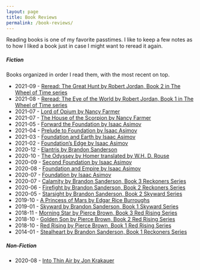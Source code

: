 ```yaml
---
layout: page
title: Book Reviews
permalink: /book-reviews/
---
```


Reading books is one of my favorite passtimes. I like to keep a few notes as to how I liked a book just in case I might want to reread it again.

##### Fiction
Books organized in order I read them, with the most recent on top.

- 2021-09 - [Reread: The Great Hunt by Robert Jordan, Book 2 in The Wheel of Time series](https://tactictalisman.github.io/2021/09/15/the-great-hunt-2021-reread.html)
- 2021-08 - [Reread: The Eye of the World by Robert Jordan, Book 1 in The Wheel of Time series](https://tactictalisman.github.io/2021/08/12/eye-of-the-world-2021-reread.html)
- 2021-07 - [Lord of Opium by Nancy Farmer](https://tactictalisman.github.io/2021/07/15/lord-of-opium.html)
- 2021-07 - [The House of the Scorpion by Nancy Farmer](https://tactictalisman.github.io/2021/07/01/house-of-the-scorpion.html)
- 2021-05 - [Forward the Foundation by Isaac Asimov](https://tactictalisman.github.io/2021/05/12/forward-the-foundation.html)
- 2021-04 - [Prelude to Foundation by Isaac Asimov](https://tactictalisman.github.io/2021/04/02/prelude-to-foundation.html) 
- 2021-03 - [Foundation and Earth by Isaac Asimov](https://tactictalisman.github.io/2021/03/05/foundation-and-earth.html)
- 2021-02 - [Foundation’s Edge by Isaac Asimov](https://tactictalisman.github.io/2021/02/16/foundations-edge.html)
- 2020-12 - [Elantris by Brandon Sanderson](https://tactictalisman.github.io/2020/12/08/elantris.html)
- 2020-10 - [The Odyssey by Homer translated by W.H. D. Rouse](https://tactictalisman.github.io/2020/10/26/the-odyssey.html)
- 2020-09 - [Second Foundation by Isaac Asimov](https://tactictalisman.github.io/2020/09/14/second-foundation.html)
- 2020-08 - [Foundation and Empire by Isaac Asimov](https://tactictalisman.github.io/2020/08/19/foundation-and-empire.html)
- 2020-07 - [Foundation by Isaac Asimov](https://tactictalisman.github.io/2020/07/22/foundation.html)
- 2020-07 - [Calamity by Brandon Sanderson, Book 3 Reckoners Series](https://tactictalisman.github.io/2020/07/01/calamity.html)
- 2020-06 - [Firefight by Brandon Sanderson, Book 2 Reckoners Series](https://tactictalisman.github.io/2020/06/07/firefight.html)
- 2020-05 - [Starsight by Brandon Sanderson, Book 2 Skyward Series](https://tactictalisman.github.io/2020/05/01/starsight.html)
- 2019-10 - [A Princess of Mars by Edgar Rice Burroughs](https://tactictalisman.github.io/2019/10/01/princess-of-mars.html)
- 2019-01 - [Skyward by Brandon Sanderson, Book 1 Skyward Series](https://tactictalisman.github.io/2019/01/03/skyward.html)
- 2018-11 - [Morning Star by Pierce Brown, Book 3 Red Rising Series](https://tactictalisman.github.io/2018/11/01/morning-star.html)
- 2018-10 - [Golden Son by Pierce Brown, Book 2 Red Rising Series](https://tactictalisman.github.io/2018/10/15/golden-son.html)
- 2018-10 - [Red Rising by Pierce Brown, Book 1 Red Rising Series](https://tactictalisman.github.io/2018/10/01/red-rising.html)
- 2014-01 - [Stealheart by Brandon Sanderson, Book 1 Reckoners Series](https://tactictalisman.github.io/2014/01/15/steelheart.html)


##### Non-Fiction

- 2020-08 - [Into Thin Air by Jon Krakauer](https://tactictalisman.github.io/2020/08/12/into-thin-air.html)
